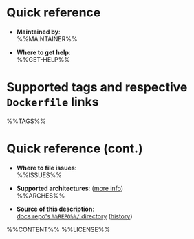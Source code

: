 # Quick reference

-	**Maintained by**:  
	%%MAINTAINER%%

-	**Where to get help**:  
	%%GET-HELP%%

# Supported tags and respective `Dockerfile` links

%%TAGS%%

# Quick reference (cont.)

-	**Where to file issues**:  
	%%ISSUES%%

-	**Supported architectures**: ([more info](https://github.com/docker-library/official-images#architectures-other-than-amd64))  
	%%ARCHES%%

-	**Source of this description**:  
	[docs repo's `%%REPO%%/` directory](https://github.com/phpcollab/docker/docs/) ([history](https://github.com/phpcollab/docker/commits/master))

%%CONTENT%%
%%LICENSE%%
